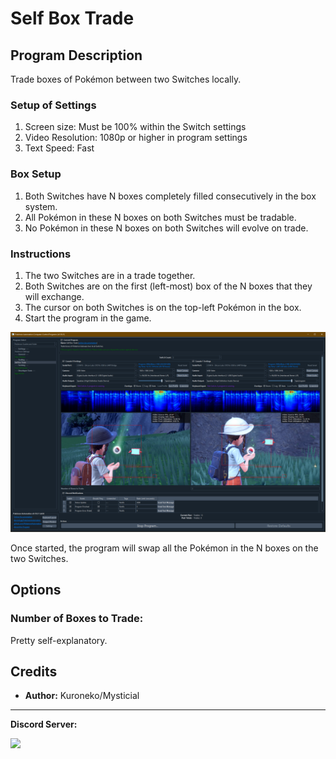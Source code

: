# Self Box Trade

## Program Description

Trade boxes of Pokémon between two Switches locally.


### Setup of Settings

1. Screen size: Must be 100% within the Switch settings
2. Video Resolution: 1080p or higher in program settings
3. Text Speed: Fast


### Box Setup

1. Both Switches have N boxes completely filled consecutively in the box system.
2. All Pokémon in these N boxes on both Switches must be tradable.
3. No Pokémon in these N boxes on both Switches will evolve on trade.


### Instructions

1. The two Switches are in a trade together.
2. Both Switches are on the first (left-most) box of the N boxes that they will exchange.
3. The cursor on both Switches is on the top-left Pokémon in the box.
4. Start the program in the game.

<img src="images/SelfBoxTrade-0.png">

Once started, the program will swap all the Pokémon in the N boxes on the two Switches.

## Options

### Number of Boxes to Trade:

Pretty self-explanatory.


## Credits

- **Author:** Kuroneko/Mysticial



<hr>

**Discord Server:** 

[<img src="https://canary.discordapp.com/api/guilds/695809740428673034/widget.png?style=banner2">](https://discord.gg/cQ4gWxN)




